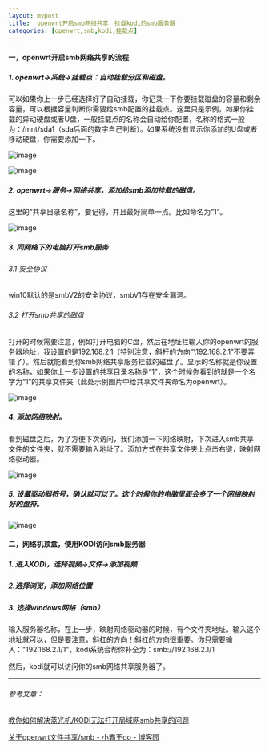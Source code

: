 ```yaml
---
layout: mypost
title:  openwrt开启smb网络共享，挂载kodi的smb服务器
categories: [openwrt,smb,kodi,挂载点]
---
```


#### 一，openwrt开启smb网络共享的流程

##### 1. openwrt→系统→挂载点：自动挂载分区和磁盘。

可以如果你上一步已经选择好了自动挂载，你记录一下你要挂载磁盘的容量和剩余容量，可以根据容量判断你需要给smb配置的挂载点。这里只是示例，如果你挂载的异动硬盘或者U盘，一般挂载点的名称会自动给你配置，名称的格式一般为：/mnt/sda1（sda后面的数字自己判断）。如果系统没有显示你添加的U盘或者移动硬盘，你需要添加一下。

![image](https://www.wuyeso.com/zb_users/upload/2022/11/202211191668872447208862.png)

![image](https://www.wuyeso.com/zb_users/upload/2022/11/202211191668872466912197.png)

##### 2. openwrt→服务→网络共享，添加给smb添加挂载的磁盘。
这里的“共享目录名称”，要记得，并且最好简单一点。比如命名为“1”。

![image](https://www.wuyeso.com/zb_users/upload/2022/11/202211191668872489289294.png)

##### 3. 同网络下的电脑打开smb服务
###### 3.1 安全协议
win10默认的是smbV2的安全协议，smbV1存在安全漏洞。
###### 3.2 打开smb共享的磁盘
打开的时候需要注意，例如打开电脑的C盘，然后在地址栏输入你的openwrt的服务器地址，我设置的是192.168.2.1（特别注意，斜杆的方向“\\192.168.2.1”不要弄错了）。然后就能看到你smb网络共享服务挂载的磁盘了。显示的名称就是你设置的名称，如果你上一步设置的共享目录名称是“1”，这个时候你看到的就是一个名字为“1”的共享文件夹（此处示例图片中给共享文件夹命名为openwrt）。

![image](https://www.wuyeso.com/zb_users/upload/2022/11/202211191668870529485373.png)

##### 4. 添加网络映射。
看到磁盘之后，为了方便下次访问，我们添加一下网络映射，下次进入smb共享文件的文件夹，就不需要输入地址了。添加方式在共享文件夹上点击右键，映射网络驱动器。

![image](https://www.wuyeso.com/zb_users/upload/2022/11/202211191668870560140344.png)

##### 5. 设置驱动器符号，确认就可以了。这个时候你的电脑里面会多了一个网络映射好的盘符。

![image](https://www.wuyeso.com/zb_users/upload/2022/11/202211191668870579410953.png)

#### 二，网络机顶盒，使用KODI访问smb服务器

##### 1. 进入KODI，选择视频→文件→添加视频

##### 2.选择浏览，添加网络位置

##### 3. 选择windows网络（smb）

输入服务器名称，在上一步，映射网络驱动器的时候，有个文件夹地址。输入这个地址就可以，但是要注意，斜杠的方向！斜杠的方向很重要。你只需要输入："192.168.2.1/1"，kodi系统会帮你补全为：smb://192.168.2.1/1

然后，kodi就可以访问你的smb网络共享服务器了。



---

###### 参考文章：

 [教你如何解决蓝光机/KODI无法打开局域网smb共享的问题](https://baijiahao.baidu.com/s?id=1696264591178483583&wfr=spider&for=pc)

[关于openwrt文件共享/smb - 小霸王oo - 博客园 ](https://www.cnblogs.com/xiaobawangoo/p/15499285.html)
